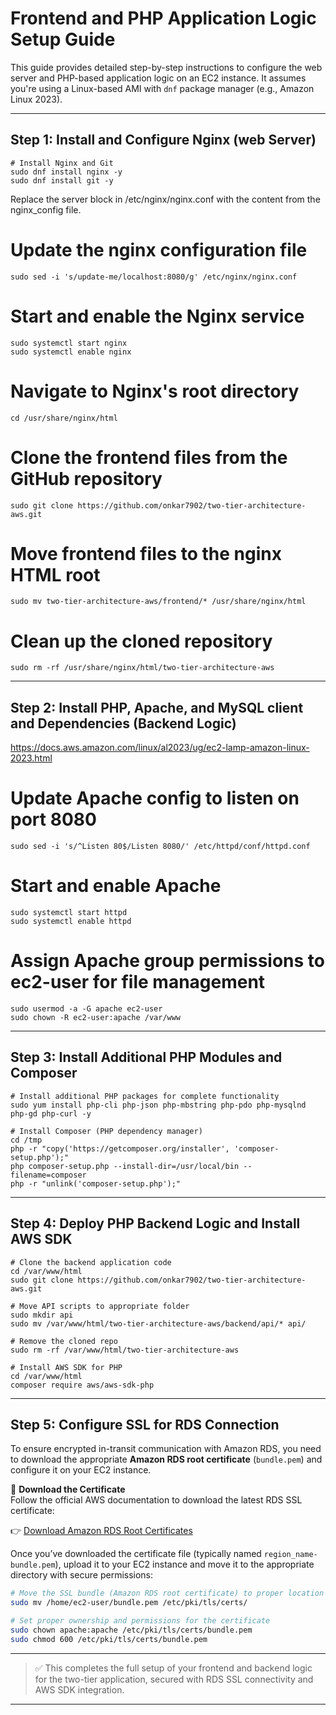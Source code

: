 # Frontend and PHP Application Logic Setup Guide

This guide provides detailed step-by-step instructions to configure the web server and PHP-based application logic on an EC2 instance. It assumes you're using a Linux-based AMI with `dnf` package manager (e.g., Amazon Linux 2023).

---

## Step 1: Install and Configure Nginx (web Server)

```
# Install Nginx and Git
sudo dnf install nginx -y
sudo dnf install git -y

```

Replace the server block in /etc/nginx/nginx.conf with the content from the nginx_config file.

# Update the nginx configuration file
```
sudo sed -i 's/update-me/localhost:8080/g' /etc/nginx/nginx.conf
```

# Start and enable the Nginx service
```
sudo systemctl start nginx
sudo systemctl enable nginx
```

# Navigate to Nginx's root directory
```
cd /usr/share/nginx/html
```

# Clone the frontend files from the GitHub repository
```
sudo git clone https://github.com/onkar7902/two-tier-architecture-aws.git
```

# Move frontend files to the nginx HTML root
```
sudo mv two-tier-architecture-aws/frontend/* /usr/share/nginx/html
```

# Clean up the cloned repository
```
sudo rm -rf /usr/share/nginx/html/two-tier-architecture-aws
```

---

## Step 2: Install PHP, Apache, and MySQL client and Dependencies (Backend Logic)
https://docs.aws.amazon.com/linux/al2023/ug/ec2-lamp-amazon-linux-2023.html


# Update Apache config to listen on port 8080
```
sudo sed -i 's/^Listen 80$/Listen 8080/' /etc/httpd/conf/httpd.conf
```

# Start and enable Apache
```
sudo systemctl start httpd
sudo systemctl enable httpd
```

# Assign Apache group permissions to ec2-user for file management
```
sudo usermod -a -G apache ec2-user
sudo chown -R ec2-user:apache /var/www
```

---

## Step 3: Install Additional PHP Modules and Composer

```
# Install additional PHP packages for complete functionality
sudo yum install php-cli php-json php-mbstring php-pdo php-mysqlnd php-gd php-curl -y

# Install Composer (PHP dependency manager)
cd /tmp
php -r "copy('https://getcomposer.org/installer', 'composer-setup.php');"
php composer-setup.php --install-dir=/usr/local/bin --filename=composer
php -r "unlink('composer-setup.php');"
```

---

## Step 4: Deploy PHP Backend Logic and Install AWS SDK

```
# Clone the backend application code
cd /var/www/html
sudo git clone https://github.com/onkar7902/two-tier-architecture-aws.git

# Move API scripts to appropriate folder
sudo mkdir api
sudo mv /var/www/html/two-tier-architecture-aws/backend/api/* api/

# Remove the cloned repo
sudo rm -rf /var/www/html/two-tier-architecture-aws

# Install AWS SDK for PHP
cd /var/www/html
composer require aws/aws-sdk-php
```

---

## Step 5: Configure SSL for RDS Connection

To ensure encrypted in-transit communication with Amazon RDS, you need to download the appropriate **Amazon RDS root certificate** (`bundle.pem`) and configure it on your EC2 instance.

🔗 **Download the Certificate**  
Follow the official AWS documentation to download the latest RDS SSL certificate:

👉 [Download Amazon RDS Root Certificates](https://docs.aws.amazon.com/AmazonRDS/latest/UserGuide/UsingWithRDS.SSL.html#UsingWithRDS.SSL.CertificatesAllRegions)

Once you’ve downloaded the certificate file (typically named `region_name-bundle.pem`), upload it to your EC2 instance and move it to the appropriate directory with secure permissions:

```bash
# Move the SSL bundle (Amazon RDS root certificate) to proper location
sudo mv /home/ec2-user/bundle.pem /etc/pki/tls/certs/

# Set proper ownership and permissions for the certificate
sudo chown apache:apache /etc/pki/tls/certs/bundle.pem
sudo chmod 600 /etc/pki/tls/certs/bundle.pem
```

---

> ✅ This completes the full setup of your frontend and backend logic for the two-tier application, secured with RDS SSL connectivity and AWS SDK integration.

---